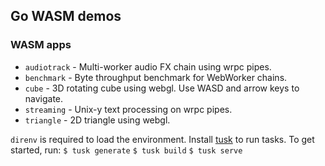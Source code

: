 ## Go WASM demos

### WASM apps
* `audiotrack` - Multi-worker audio FX chain using wrpc pipes.
* `benchmark` - Byte throughput benchmark for WebWorker chains.
* `cube` - 3D rotating cube using webgl. Use WASD and arrow keys to navigate.
* `streaming` - Unix-y text processing on wrpc pipes.
* `triangle` - 2D triangle using webgl.

`direnv` is required to load the environment. Install [tusk](https://github.com/rliebz/tusk) to run tasks.
To get started, run:
`$ tusk generate`
`$ tusk build`
`$ tusk serve`
